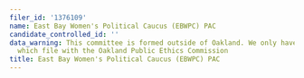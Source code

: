 ```yaml
---
filer_id: '1376109'
name: East Bay Women's Political Caucus (EBWPC) PAC
candidate_controlled_id: ''
data_warning: This committee is formed outside of Oakland. We only have data on committees
  which file with the Oakland Public Ethics Commission
title: East Bay Women's Political Caucus (EBWPC) PAC
---
```


